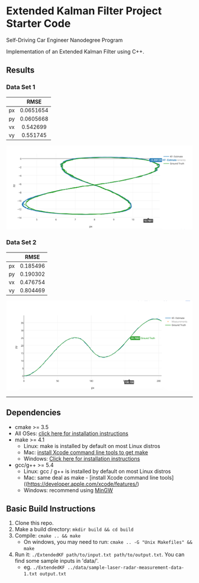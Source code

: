 # Extended Kalman Filter Project Starter Code
Self-Driving Car Engineer Nanodegree Program

Implementation of an Extended Kalman Filter using C++.

## Results

### Data Set 1
 
|     | RMSE      |
| --- |:---------:| 
| px  | 0.0651654 | 
| py  | 0.0605668 | 
| vx  | 0.542699  | 
| vy  | 0.551745  | 

![Data Set 1](images/data-set-1.png)

### Data Set 2
|     | RMSE      |
| --- |:---------:| 
| px  | 0.185496  | 
| py  | 0.190302  | 
| vx  | 0.476754  | 
| vy  | 0.804469  | 

![Data Set 2](images/data-set-2.png)

---

## Dependencies

* cmake >= 3.5
 * All OSes: [click here for installation instructions](https://cmake.org/install/)
* make >= 4.1
  * Linux: make is installed by default on most Linux distros
  * Mac: [install Xcode command line tools to get make](https://developer.apple.com/xcode/features/)
  * Windows: [Click here for installation instructions](http://gnuwin32.sourceforge.net/packages/make.htm)
* gcc/g++ >= 5.4
  * Linux: gcc / g++ is installed by default on most Linux distros
  * Mac: same deal as make - [install Xcode command line tools]((https://developer.apple.com/xcode/features/)
  * Windows: recommend using [MinGW](http://www.mingw.org/)

## Basic Build Instructions

1. Clone this repo.
2. Make a build directory: `mkdir build && cd build`
3. Compile: `cmake .. && make` 
   * On windows, you may need to run: `cmake .. -G "Unix Makefiles" && make`
4. Run it: `./ExtendedKF path/to/input.txt path/to/output.txt`. You can find
   some sample inputs in 'data/'.
    - eg. `./ExtendedKF ../data/sample-laser-radar-measurement-data-1.txt output.txt`